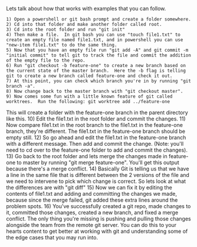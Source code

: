 Lets talk about how that works with examples that you can follow.

	1) Open a powershell or git bash prompt and create a folder somewhere.
	2) Cd into that folder and make another folder called root.
	3) Cd into the root folder and run "git init"
	4) Then make a file.  In git bash you can use "touch file1.txt" to create an empty file named file1.txt, and in powershell you can use "new-item file1.txt" to do the same thing.
	5) Now that you have an empty file run "git add -A" and git commit -m "initial commit" to tell git to track the file and commit the addition of the empty file to the repo.
	6) Run "git checkout -b feature-one" to create a new branch based on the current state of the master branch.  Here the -b flag is telling git to create a new branch called feature-one and check it out.
	7) At this point, you can check which branch you're in by running "git branch -a".
	8) Now change back to the master branch with "git checkout master".
	9) Now comes some fun with a little known feature of git called worktrees.  Run the following: git worktree add ../feature-one
This will create a folder with the feature-one branch in the parent directory like this.
	10) Edit the file1.txt in the root folder and commit the changes.
	11) Now compare file1.txt in the root branch to the file1.txt in the feature-one branch, they're different.  The file1.txt in the feature-one branch should be empty still.
	12) So go ahead and edit the file1.txt in the feature-one branch with a different message.  Then add and commit the change. (Note: you'll need to cd over to the feature-one folder to add and commit the changes).
	13) Go back to the root folder and lets merge the changes made in feature-one to master by running "git merge feature-one".  You'll get this output because there's a merge conflict.
	14) Basically Git is telling us that we have a line in the same file that is different between the 2 versions of the file and we need to intervene to pick which change is correct.  So lets look at what the differences are with "git diff"
	15) Now we can fix it by editing the contents of file1.txt and adding and committing the changes we made, because since the merge failed, git added these extra lines around the problem spots.
	16) You've successfully created a git repo, made changes to it, committed those changes, created a new branch, and fixed a merge conflict.  The only thing you're missing is pushing and pulling those changes alongside the team from the remote git server.  You can do this to your hearts content to get better at working with git and understanding some of the edge cases that you may run into.

